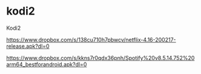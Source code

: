 # kodi2
Kodi2

https://www.dropbox.com/s/138cu710h7pbwcv/netflix-4.16-200217-release.apk?dl=0


https://www.dropbox.com/s/kkns7r0qdx36pnh/Spotify%20v8.5.14.752%20arm64_bestforandroid.apk?dl=0
